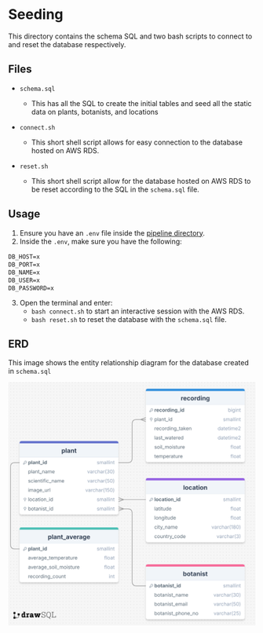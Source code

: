 # Seeding

This directory contains the schema SQL and two bash scripts to connect to and reset the database respectively.

## Files

- `schema.sql`
    - This has all the SQL to create the initial tables and seed all the static data on plants, botanists, and locations

- `connect.sh`
    - This short shell script allows for easy connection to the database hosted on AWS RDS.

- `reset.sh`
    - This short shell script allow for the database hosted on AWS RDS to be reset according to the SQL in the `schema.sql` file.

## Usage

1. Ensure you have an `.env` file inside the [pipeline directory](../pipeline).
2. Inside the `.env`, make sure you have the following:

```
DB_HOST=x
DB_PORT=x
DB_NAME=x
DB_USER=x
DB_PASSWORD=x
```

3. Open the terminal and enter:
    - ```bash connect.sh``` to start an interactive session with the AWS RDS.
    - ```bash reset.sh``` to reset the database with the `schema.sql` file.

## ERD

This image shows the entity relationship diagram for the database created in `schema.sql`

![ERD](assets/ERD.png)
